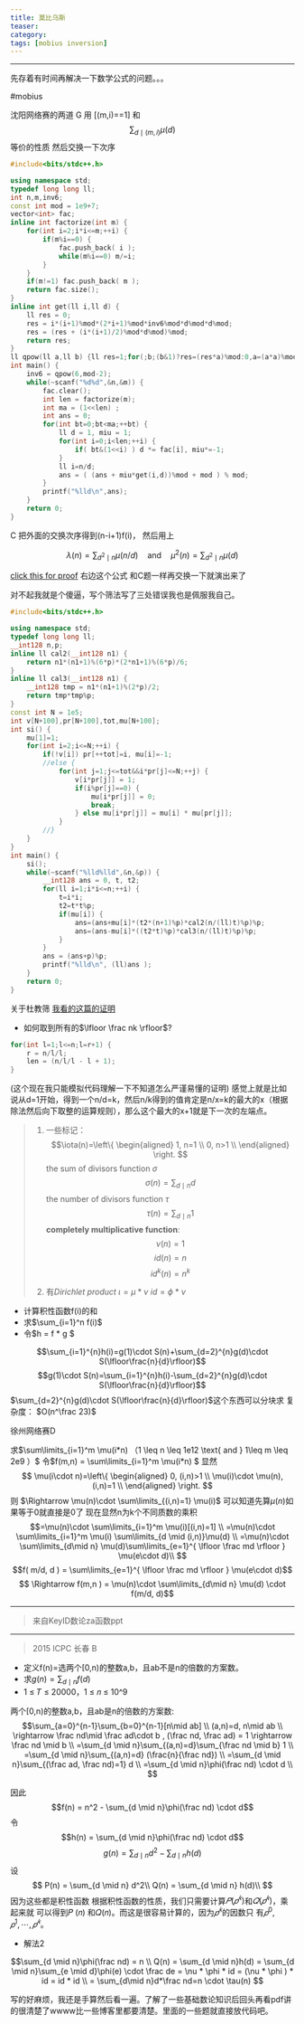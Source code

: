 ```yaml
---
title: 莫比乌斯
teaser:
category:
tags: [mobius inversion]
---
```


----------------------------------------

先存着有时间再解决一下数学公式的问题。。。


#mobius

沈阳网络赛的两道
G
用 [(m,i)==1] 和 
$$\sum_{d\mid (m,i)}\mu(d)$$ 
等价的性质
然后交换一下次序
```cpp
#include<bits/stdc++.h>

using namespace std;
typedef long long ll;
int n,m,inv6;
const int mod = 1e9+7;
vector<int> fac;
inline int factorize(int m) {
    for(int i=2;i*i<=m;++i) {
        if(m%i==0) {
            fac.push_back( i );
            while(m%i==0) m/=i;
        }
    }
    if(m!=1) fac.push_back( m );
    return fac.size();
}
inline int get(ll i,ll d) {
    ll res = 0;
    res = i*(i+1)%mod*(2*i+1)%mod*inv6%mod*d%mod*d%mod;
    res = (res + (i*(i+1)/2)%mod*d%mod)%mod;
    return res;
}
ll qpow(ll a,ll b) {ll res=1;for(;b;(b&1)?res=(res*a)%mod:0,a=(a*a)%mod,b>>=1); return res;}
int main() {
    inv6 = qpow(6,mod-2);
    while(~scanf("%d%d",&n,&m)) {
        fac.clear();
        int len = factorize(m);
        int ma = (1<<len) ;
        int ans = 0;
        for(int bt=0;bt<ma;++bt) {
            ll d = 1, miu = 1;
            for(int i=0;i<len;++i) {
                if( bt&(1<<i) ) d *= fac[i], miu*=-1;
            }
            ll i=n/d;
            ans = ( (ans + miu*get(i,d))%mod + mod ) % mod;
        }
        printf("%lld\n",ans);
    }
    return 0;
}
```
C
把外面的交换次序得到(n-i+1)f(i)，
然后用上

$$
\lambda(n)=\sum_{d^2\mid n}\mu(n/d)\quad\text{and}\quad\mu^2(n)=\sum_{d^2\mid n}\mu(d)
$$

[click this for proof](https://math.stackexchange.com/questions/1053000/prove-lambdan-sum-d2n-mun-d2-and-mu2n-sum-d2n-mud)
右边这个公式 和C题一样再交换一下就演出来了

对不起我就是个傻逼，写个筛法写了三处错误我也是佩服我自己。
```cpp
#include<bits/stdc++.h>

using namespace std;
typedef long long ll;
__int128 n,p;
inline ll cal2(__int128 n1) {
    return n1*(n1+1)%(6*p)*(2*n1+1)%(6*p)/6;
}
inline ll cal3(__int128 n1) {
    __int128 tmp = n1*(n1+1)%(2*p)/2;
    return tmp*tmp%p;
}
const int N = 1e5;
int v[N+100],pr[N+100],tot,mu[N+100];
int si() {
    mu[1]=1;
    for(int i=2;i<=N;++i) {
        if(!v[i]) pr[++tot]=i, mu[i]=-1;
        //else {
            for(int j=1;j<=tot&&i*pr[j]<=N;++j) {
                v[i*pr[j]] = 1;
                if(i%pr[j]==0) {
                    mu[i*pr[j]] = 0;
                    break;
                } else mu[i*pr[j]] = mu[i] * mu[pr[j]];
            }
        //}
    }
}
int main() {
    si(); 
    while(~scanf("%lld%lld",&n,&p)) {
        __int128 ans = 0, t, t2;
        for(ll i=1;i*i<=n;++i) {
            t=i*i;
            t2=t*t%p;
            if(mu[i]) {
                ans=(ans+mu[i]*(t2*(n+1)%p)*cal2(n/(ll)t)%p)%p;
                ans=(ans-mu[i]*((t2*t)%p)*cal3(n/(ll)t)%p)%p;
            }
        }
        ans = (ans+p)%p;
        printf("%lld\n", (ll)ans );
    }
    return 0;
}
```



关于杜教筛
[我看的这篇的证明](https://www.cnblogs.com/peng-ym/p/9446555.html)
- 如何取到所有的$\lfloor \frac nk \rfloor$?
```cpp
for(int l=1;l<=n;l=r+1) {
    r = n/l/l;
    len = (n/l/l - l + 1);
}
```
(这个现在我只能模拟代码理解一下不知道怎么严谨易懂的证明)
感觉上就是比如说从d=1开始，得到一个n/d=k，然后n/k得到的值肯定是n/x=k的最大的x（根据除法然后向下取整的运算规则），那么这个最大的x+1就是下一次的左端点。

> 1. 一些标记：
 $$\iota(n)=\left\{
\begin{aligned}
1, n=1 \\
0, n>1 \\
\end{aligned}
\right.
 $$
 > the sum of divisors function $\sigma$
 $$\sigma(n)=\sum_{d \mid n}d$$ 
 > the number of divisors function $\tau$
 $$\tau(n)=\sum_{d \mid n}1$$
 > **completely multiplicative function**:
 > $$\nu(n)=1$$
 > $$id(n)=n$$
 > $$id^k(n)=n^k$$
 >
 > 2. 有*Dirichlet product*
 > $\iota = \mu*\nu$
 > $id = \phi*\nu$ 
 
-  计算积性函数f(i)的和
- 求$\sum_{i=1}^n f(i)$
- 令$h = f * g $

$$\sum_{i=1}^{n}h(i)=g(1)\cdot S(n)+\sum_{d=2}^{n}g(d)\cdot S(\lfloor\frac{n}{d}\rfloor)$$
$$g(1)\cdot S(n)=\sum_{i=1}^{n}h(i)-\sum_{d=2}^{n}g(d)\cdot S(\lfloor\frac{n}{d}\rfloor)$$
$\sum_{d=2}^{n}g(d)\cdot S(\lfloor\frac{n}{d}\rfloor)$这个东西可以分块求
复杂度：
$O(n^\frac 23)$

徐州网络赛D

求$\sum\limits_{i=1}^m \mu(i*n) （1 \leq n \leq 1e12 \text{ and } 1\leq m \leq 2e9 ）$
令$f(m,n) = \sum\limits_{i=1}^m \mu(i*n) $
显然
$$ \mu(i\cdot n)=\left\{
\begin{aligned}
 0, (i,n)>1 \\
\mu(i)\cdot \mu(n), (i,n)=1 \\
\end{aligned}
\right.
$$
则
$\Rightarrow \mu(n)\cdot \sum\limits_{(i,n)=1} \mu(i)$
可以知道先算$\mu(n)$如果等于0就直接是0了
现在显然n为k个不同质数的乘积
$$=\mu(n)\cdot \sum\limits_{i=1}^m \mu(i)[(i,n)=1] \\
=\mu(n)\cdot \sum\limits_{i=1}^m \mu(i) \sum\limits_{d \mid (i,n)}\mu(d) \\
=\mu(n)\cdot \sum\limits_{d\mid n} \mu(d)\sum\limits_{e=1}^{ \lfloor \frac md \rfloor } \mu(e\cdot d)\\
$$
$$f( m/d, d ) = \sum\limits_{e=1}^{ \lfloor \frac md \rfloor } \mu(e\cdot d)$$
$$ \Rightarrow  f(m,n ) = \mu(n)\cdot \sum\limits_{d\mid n} \mu(d) \cdot  f(m/d, d)$$

---

> 来自KeyID数论za函数ppt

---

> 2015 ICPC 长春 B
- 定义f(n)=选两个[0,n)的整数a,b，且ab不是n的倍数的方案数。
- 求$g(n)=\sum_{d \mid n}f(d)$
- 1 ≤ 𝑇 ≤ 20000，1 ≤ 𝑛 ≤ 10^9

两个[0,n)的整数a,b，且ab是n的倍数的方案数:
$$\sum_{a=0}^{n-1}\sum_{b=0}^{n-1}[n\mid ab] \\
(a,n)=d, n\mid ab \\ 
\rightarrow \frac nd\mid \frac ad\cdot b , (\frac nd, \frac ad) = 1 \rightarrow \frac nd \mid  b  \\
=\sum_{d \mid n}\sum_{(a,n)=d}\sum_{\frac nd \mid b} 1 \\ 
=\sum_{d \mid n}\sum_{(a,n)=d} (\frac{n}{\frac nd}) \\
=\sum_{d \mid n}\sum_{(\frac ad, \frac nd)=1} d \\
=\sum_{d \mid n}\phi(\frac nd) \cdot d \\
$$

因此
$$f(n) = n^2 - \sum_{d \mid n}\phi(\frac nd) \cdot d$$
令
$$h(n) =  \sum_{d \mid n}\phi(\frac nd) \cdot d$$
$$g(n) = \sum_{d \mid n} d^2 - \sum_{d \mid n} h(d) $$
设
$$
P(n) = \sum_{d \mid n} d^2\\
Q(n) = \sum_{d \mid n} h(d)\\
$$
因为这些都是积性函数
根据积性函数的性质，我们只需要计算$𝑃(𝑝^𝑘)$和$𝑄(𝑝^𝑘)$，乘起来就 可以得到𝑃 (𝑛) 和𝑄(𝑛)。而这是很容易计算的，因为$𝑝^𝑘$的因数只 有$𝑝^0, 𝑝^1, ⋯ , 𝑝^𝑘$。

- 解法2

$$\sum_{d \mid n}\phi(\frac nd) = n \\
Q(n) = \sum_{d \mid n}h(d) = \sum_{d \mid n}\sum_{e \mid d}\phi(e) \cdot \frac de = \nu * \phi * id = (\nu * \phi ) * id = id * id \\
= \sum_{d\mid n}d*\frac nd=n \cdot \tau(n)
$$


写的好麻烦，我还是手算然后看一遍。了解了一些基础数论知识后回头再看pdf讲的很清楚了wwww比一些博客里都要清楚。里面的一些题就直接放代码吧。
